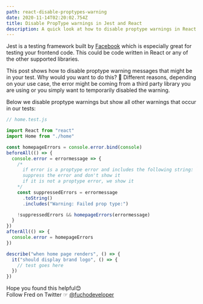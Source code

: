 ```yaml
---
path: react-disable-proptypes-warning
date: 2020-11-14T02:20:02.754Z
title: Disable PropType warnings in Jest and React
description: A quick look at how to disable proptype warnings in React and Jest
---
```


Jest is a testing framework built by <a href="https://jestjs.io"  target="_blank" rel="nofollow">Facebook</a> which is especially great for testing your frontend code. This could be code written in React or any of the other supported libraries.

This post shows how to disable proptype warning messages that might be in your test. Why would you want to do this? 🤔 Different reasons, depending on your use case, the error might be coming from a third party library you are using or you simply want to temporarily disabled the warning.

Below we disable proptype warnings but show all other warnings that occur in our tests:

```js
// home.test.js

import React from "react"
import Home from "./home"

const homepageErrors = console.error.bind(console)
beforeAll(() => {
  console.error = errormessage => {
    /*
      if error is a proptype error and includes the following string: `Warning: Failed prop type:`
      suppress the error and don't show it
      if it is not a proptype error, we show it
    */
    const suppressedErrors = errormessage
      .toString()
      .includes("Warning: Failed prop type:")

    !suppressedErrors && homepageErrors(errormessage)
  }
})
afterAll(() => {
  console.error = homepageErrors
})

describe("when home page renders", () => {
  it("should display brand logo", () => {
    // test goes here
  })
})
```
Hope you found this helpful😊\
Follow Fred on Twitter ☞ [@fuchodeveloper](https://twitter.com/fuchodeveloper)